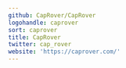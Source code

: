 ```yaml
---
github: CapRover/CapRover
logohandle: caprover
sort: caprover
title: CapRover
twitter: cap_rover
website: 'https://caprover.com/'
---
```


